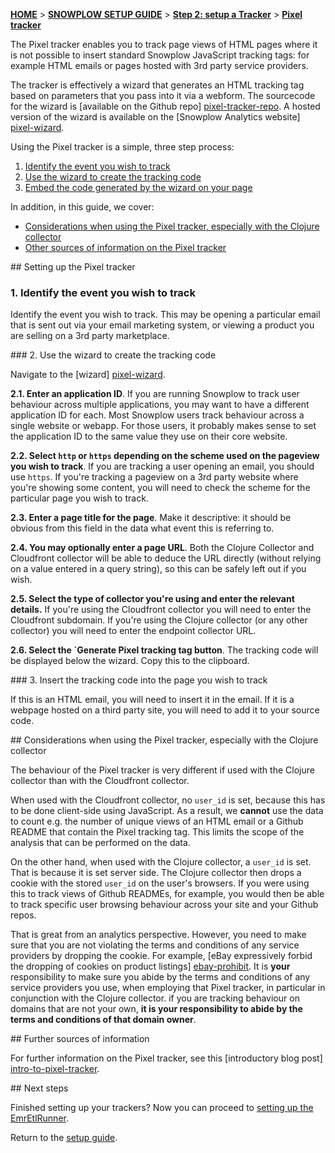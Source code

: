 [**HOME**](Home) > [**SNOWPLOW SETUP GUIDE**](Setting-up-Snowplow) > [**Step 2: setup a Tracker**](Setting-up-a-Tracker) > [**Pixel tracker**](pixel-tracker-setup)

The Pixel tracker enables you to track page views of HTML pages where it is not possible to insert standard Snowplow JavaScript tracking tags: for example HTML emails or pages hosted with 3rd party service providers.

The tracker is effectively a wizard that generates an HTML tracking tag based on parameters that you pass into it via a webform. The sourcecode for the wizard is [available on the Github repo] [pixel-tracker-repo]. A hosted version of the wizard is available on the [Snowplow Analytics website] [pixel-wizard].

Using the Pixel tracker is a simple, three step process:

1. [Identify the event you wish to track](#id)  
2. [Use the wizard to create the tracking code](#wizard)  
3. [Embed the code generated by the wizard on your page](#embed)

In addition, in this guide, we cover:

* [Considerations when using the Pixel tracker, especially with the Clojure collector](#considerations)
* [Other sources of information on the Pixel tracker](#information)

<a name="id" />
## Setting up the Pixel tracker

### 1. Identify the event you wish to track

Identify the event you wish to track. This may be opening a particular email that is sent out via your email marketing system, or viewing a product you are selling on a 3rd party marketplace.

<a name="wizard" />
### 2. Use the wizard to create the tracking code

Navigate to the [wizard] [pixel-wizard].

**2.1. Enter an application ID**. If you are running Snowplow to track user behaviour across multiple applications, you may want to have a different application ID for each. Most Snowplow users track behaviour across a single website or webapp. For those users, it probably makes sense to set the application ID to the same value they use on their core website.

**2.2. Select `http` or `https` depending on the scheme used on the pageview you wish to track**. If you are tracking a user opening an email, you should use `https`. If you're tracking a pageview on a 3rd party website where you're showing some content, you will need to check the scheme for the particular page you wish to track.

**2.3. Enter a page title for the page**. Make it descriptive: it should be obvious from this field in the data what event this is referring to.

**2.4. You may optionally enter a page URL**. Both the Clojure Collector and Cloudfront collector will be able to deduce the URL directly (without relying on a value entered in a query string), so this can be safely left out if you wish.

**2.5. Select the type of collector you're using and enter the relevant details.** If you're using the Cloudfront collector you will need to enter the Cloudfront subdomain. If you're using the Clojure collector (or any other collector) you will need to enter the endpoint collector URL.

**2.6. Select the `Generate Pixel tracking tag button**. The tracking code will be displayed below the wizard. Copy this to the clipboard.

<a name="embed" />
### 3. Insert the tracking code into the page you wish to track

If this is an HTML email, you will need to insert it in the email. If it is a webpage hosted on a third party site, you will need to add it to your source code.

<a name="considerations" />
## Considerations when using the Pixel tracker, especially with the Clojure collector

The behaviour of the Pixel tracker is very different if used with the Clojure collector than with the Cloudfront collector.

When used with the Cloudfront collector, no `user_id` is set, because this has to be done client-side using JavaScript. As a result, we **cannot** use the data to count e.g. the number of unique views of an HTML email or a Github README that contain the Pixel tracking tag. This limits the scope of the analysis that can be performed on the data.

On the other hand, when used with the Clojure collector, a `user_id` is set. That is because it is set server side. The Clojure collector then drops a cookie with the stored `user_id` on the user's browsers. If you were using this to track views of Github READMEs, for example, you would then be able to track specific user browsing behaviour across your site and your Github repos.

That is great from an analytics perspective. However, you need to make sure that you are not violating the terms and conditions of any service providers by dropping the cookie. For example, [eBay expressively forbid the dropping of cookies on product listings] [ebay-prohibit]. It is **your** responsibility to make sure you abide by the terms and conditions of any service providers you use, when employing that Pixel tracker, in particular in conjunction with the Clojure collector. if you are tracking behaviour on domains that are not your own, **it is your responsibility to abide by the terms and conditions of that domain owner**.

<a name="more-info" />
## Further sources of information

For further information on the Pixel tracker, see this [introductory blog post] [intro-to-pixel-tracker].

<a name="next-steps" />
## Next steps

Finished setting up your trackers? Now you can proceed to [setting up the EmrEtlRunner](Setting-up-Snowplow#wiki-step3).

Return to the [setup guide](Setting-up-Snowplow).

[pixel-tracker-repo]: https://github.com/snowplow/snowplow/tree/master/1-trackers/no-js-tracker
[pixel-wizard]: http://snowplowanalytics.com/no-js-tracker.html
[intro-to-pixel-tracker]: http://snowplowanalytics.com/blog/2013/01/29/introducing-the-pixel-tracker/
[ebay-prohibit]: http://pages.ebay.com/help/policies/listing-javascript.html
